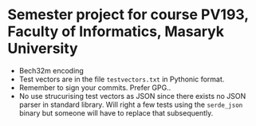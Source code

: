 # Semester project for course PV193, Faculty of Informatics, Masaryk University
   
- Bech32m encoding
- Test vectors are in the file `testvectors.txt` in Pythonic format.
- Remember to sign your commits. Prefer GPG..
- No use strucurising test vectors as JSON since there exists no JSON parser in standard library. Will right a few tests using the `serde_json` binary but someone will have to replace that subsequently.
